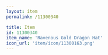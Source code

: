 ```yaml
---
layout: item
permalink: /11300340

title: Item
id: 11300340
item_name: 'Ravenous Gold Dragon Hat'
icon_url: 'item/icon/11300163.png'
---
```

